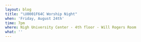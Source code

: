 ```yaml
---
layout: blog
title: "\U0001F64C Worship Night"
when: 'Friday, August 24th'
time: 7pm
where: Nigh University Center - 4th floor - Will Rogers Room
what: ''
---
```


